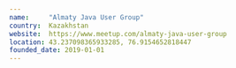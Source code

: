 ```yaml
---
name:     "Almaty Java User Group"
country:  Kazakhstan
website:  https://www.meetup.com/almaty-java-user-group
location: 43.237098365933285, 76.9154652818447
founded_date: 2019-01-01
---
```

